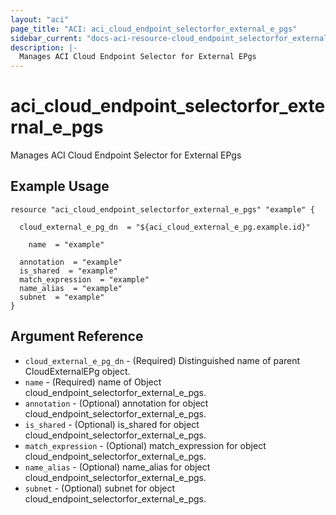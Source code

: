 ```yaml
---
layout: "aci"
page_title: "ACI: aci_cloud_endpoint_selectorfor_external_e_pgs"
sidebar_current: "docs-aci-resource-cloud_endpoint_selectorfor_external_e_pgs"
description: |-
  Manages ACI Cloud Endpoint Selector for External EPgs
---
```


# aci_cloud_endpoint_selectorfor_external_e_pgs #
Manages ACI Cloud Endpoint Selector for External EPgs

## Example Usage ##

```hcl
resource "aci_cloud_endpoint_selectorfor_external_e_pgs" "example" {

  cloud_external_e_pg_dn  = "${aci_cloud_external_e_pg.example.id}"

    name  = "example"

  annotation  = "example"
  is_shared  = "example"
  match_expression  = "example"
  name_alias  = "example"
  subnet  = "example"
}
```
## Argument Reference ##
* `cloud_external_e_pg_dn` - (Required) Distinguished name of parent CloudExternalEPg object.
* `name` - (Required) name of Object cloud_endpoint_selectorfor_external_e_pgs.
* `annotation` - (Optional) annotation for object cloud_endpoint_selectorfor_external_e_pgs.
* `is_shared` - (Optional) is_shared for object cloud_endpoint_selectorfor_external_e_pgs.
* `match_expression` - (Optional) match_expression for object cloud_endpoint_selectorfor_external_e_pgs.
* `name_alias` - (Optional) name_alias for object cloud_endpoint_selectorfor_external_e_pgs.
* `subnet` - (Optional) subnet for object cloud_endpoint_selectorfor_external_e_pgs.



